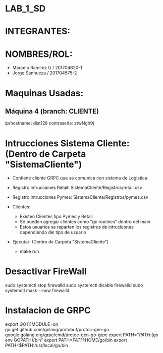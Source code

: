 # LAB_1_SD

# INTEGRANTES:
# NOMBRES/ROL:
- Marcelo Ramírez U / 201704620-1
- Jorge Sanhueza / 201704575-2


# Maquinas Usadas:
## Máquina 4 (branch: CLIENTE) 
ip/hostname: dist128 
contraseña: ztwNgh9j


# Intrucciones Sistema Cliente: (Dentro de Carpeta "SistemaCliente")
- Contiene cliente GRPC que se comunica con sistema de Logistica

- Registro intrucciones Retail: SistemaCliente/Registros/retail.csv
- Registro intrucciones Pymes: SistemaCliente/Registros/pymes.csv

- Clientes: 
    - Existen Clientes tipo Pymes y Retail
    - Se pueden agregar clientes como "go routines" dentro del main
    - Estos usuarios se reparten los registros de intrucicones dependiendo del tipo de usuario
- Ejecutar: (Dentro de Carpeta "SistemaCliente")
    - make run


# Desactivar FireWall
sudo systemctl stop firewalld
sudo systemctl disable firewalld
sudo systemctl mask --now firewalld

# Instalacion de GRPC
export GO111MODULE=on  
go get github.com/golang/protobuf/protoc-gen-go google.golang.org/grpc/cmd/protoc-gen-go-grpc
export PATH="$PATH:$(go env GOPATH)/bin"
export PATH=$PATH:$HOME/go/bin
export PATH=$PATH:/usr/local/go/bin


